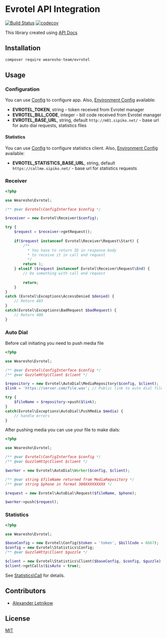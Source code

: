 # Evrotel API Integration
[![Build Status](https://travis-ci.org/wearesho-team/evrotel.svg?branch=master)](https://travis-ci.org/wearesho-team/evrotel)
[![codecov](https://codecov.io/gh/wearesho-team/evrotel/branch/master/graph/badge.svg)](https://codecov.io/gh/wearesho-team/evrotel)

This library created using
[API Docs](https://docs.google.com/document/d/10wGFGzql3ix8dH_JfXsp2BHyjbbFnEdZr089QRStAXY/edit#heading=h.la6q3gdlwnb9)
## Installation

```bash
composer require wearesho-team/evrotel
```

## Usage

### Configuration
You can use [Config](./src/Config.php) to configure app.
Also, [Environment Config](./src/EnvironmentConfig.php) available:
- **EVROTEL_TOKEN**, string - token received from Evrotel manager
- **EVROTEL_BILL_CODE**, integer - bill code received from Evrotel manager
- **EVROTEL_BASE_URL**, string, default `http://m01.sipiko.net/` - base url for auto dial requests, statistics files

#### Statistics
You can use [Config](./src/Statistics/Config.php) to configure statistics client.
Also, [Environment Config](./src/Statistics/EnvironmentConfig.php) available:
- **EVROTEL_STATISTICS_BASE_URL**, string, default `https://callme.sipiko.net/` - base url for statistics requests 

### Receiver

```php
<?php

use Wearesho\Evrotel;

/** @var Evrotel\ConfigInterface $config */

$receiver = new Evrotel\Receiver($config);

try {
    $request = $receiver->getRequest();
    
    if($request instanceof Evrotel\Receiver\Request\Start) {
        /**
          * You have to return ID in response body
          * to receive it in call end request  
          */
        return 1;
    } elseif ($request instanceof Evrotel\Receiver\Request\End) {
        // Do something with call end request
        
        return;
    }
}
catch (Evrotel\Exceptions\AccessDenied $denied) {
    // Return 403
}
catch(Evrotel\Exceptions\BadRequest $badRequest) {
    // Return 400
}
```

### Auto Dial
Before call initiating you need to push media file

```php
<?php

use Wearesho\Evrotel;

/** @var Evrotel\ConfigInterface $config */
/** @var GuzzleHttp\Client $client */

$repository = new Evrotel\AutoDial\MediaRepository($config, $client);
$link = 'https://server.com/file.wav'; // Public link to auto dial file, Mono, 16 Bits,8000Hz, wav

try {
    $fileName = $repository->push($link);
}
catch(Evrotel\Exceptions\AutoDial\PushMedia $media) {
    // handle errors
}
```

After pushing media you can use your file to make dials:
```php
<?php

use Wearesho\Evrotel;

/** @var Evrotel\ConfigInterface $config */
/** @var GuzzleHttp\Client $client */

$worker = new Evrotel\AutoDial\Worker($config, $client);

/** @var string $fileName returned from MediaRepository */
/** @var string $phone in format 380XXXXXXXXX */

$request = new Evrotel\AutoDial\Request($fileName, $phone);

$worker->push($request);
```

### Statistics
```php
<?php

use Wearesho\Evrotel;

$baseConfig = new Evrotel\Config($token = 'token', $billCode = 6667);
$config = new Evrotel\Statistics\Config;
/** @var GuzzleHttp\Client $guzzle */

$client = new Evrotel\Statistics\Client($baseConfig, $config, $guzzle);
$client->getCalls($isAuto = true);
```
See [Statistics\Call](./src/Statistics/Call.php) for details.

## Contributors
- [Alexander <Horat1us> Letnikow](mailto:reclamme@gmail.com)

## License
[MIT](./LICENSE)
